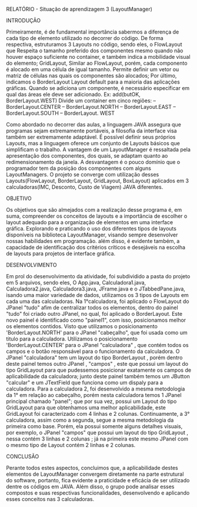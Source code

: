 RELATÓRIO - Situação de aprendizagem 3 (LayoutManager)

INTRODUÇÃO

Primeiramente, é de fundamental importância sabermos a diferença de cada tipo de elemento utilizado 
no decorrer do código. De forma respectiva, estruturamos 3 Layouts no código, sendo eles, o FlowLayout que
Respeita o tamanho preferido dos componentes mesmo quando não houver espaço suficiente no container, e também 
indica a mobilidade visual do elemento; GridLayout, Similar ao FlowLayout, porém, cada componento é alocado em uma célula de
igual tamanho. Permite definir um vetor ou matriz de células nas quais os componentes são alocados; Por último, indicamos o BorderLayout
Layout default para a maioria das aplicações gráficas. Quando se adiciona um componente, é necessário especificar em qual das áreas ele deve ser
adicionado. Ex: add(butOK, BorderLayout.WEST)
Divide um container em cinco regiões:
– BorderLayout.CENTER
– BorderLayout.NORTH
– BorderLayout.EAST
– BorderLayout.SOUTH
– BorderLayout. WEST

Como abordado no decorrer das aulas, a linguagem JAVA assegura que programas sejam extremamente
portáveis, a filosofia da interface visa também ser extremamente adaptável.
É possível definir seus próprios Layouts, mas a linguagem oferece um
conjunto de Layouts básicos que simplificam o trabalho.
A vantagem de um LayoutManager é ressaltada pela apresentação dos componentes, dos quais, se
adaptam quanto ao redimensionamento da janela. A desvantagem é o pouco
domínio que o programador tem da posição dos componentes com alguns
LayoutManagers. O projeto se converge com utilização desses Layouts(FlowLayout, BorderLayout, GridLayout, BoxLayout)
aplicados em 3 calculadoras(IMC, Desconto, Custo de Viagem) JAVA diferentes. 

OBJETIVO

Os objetivos que são almejados com a realização desse programa é, em suma, 
compreender os conceitos de layouts e a importância de escolher o layout adequado
para a organização de elementos em uma interface gráfica. Explorando e praticando 
o uso dos diferentes tipos de layouts disponíveis na biblioteca LayoutManager, 
visando sempre desenvolver nossas habilidades em programação. além disso, é evidente também, 
a capacidade de identificação dos critérios críticos e desejáveis na escolha de layouts para 
projetos de interface gráfica.

DESENVOLVIMENTO

Em prol do desenvolvimento da atividade, foi subdividido a pasta do projeto em 5 arquivos, sendo eles, O App.java,
Calculadora1.java, Calculadora2.java, Calculadora3.java, JFrame.java e o JTabbedPane.java, isando uma maior variedade de dados,
utilizamos os 3 tipos de Layouts em cada uma das calculadoras.
Na 1°calculadora, foi aplicado o FlowLayout do JPanel "tudo" afim de centralizar todos os elementos, dentro do painel "tudo" foi criado outro JPanel,
no qual, foi aplicado o BorderLayout. Este novo painel é identificado como "painel1", com isso, posicionamos melhor os elementos contidos.
Visto que utilizamos o posicionamento 'BorderLayout.NORTH' para o JPanel "cabeçalho", que foi usada como um titulo para a calculadora.
Utilizamos o posicionamento 'BorderLayout.CENTER' para o JPanel "calculadora" , que contém todos os campos e o botão responsável para o funcionamento da calculadora.
O JPanel "calculadora" tem um layout do tipo BorderLayout , porém dentro deste painel temos outro JPanel , "campos" , este que possui um layout do tipo GridLayout para que pudessemos posicionar exatamente os campos de aplicabilidade da calculadora; junto deste painel também temos um JButton "calcular" e um JTextField que funciona como um dispaly para a calculadora.
Para a calculadora 2, foi desenvolvido a mesma metodologia da 1° em relação ao cabeçalho, porém nesta calculadora temos 1 JPanel principal chamado "panel";
que por sua vez, possui um Layout do tipo GridLayout para que obtenhamos uma melhor aplicabilidade, este GridLayout foi caracterizado com 4 linhas e 2 colunas.
Continuamente, a 3° calculadora, assim como a segunda, segue a mesma metodologia da primeira como base. Porém, ela possui somente alguns detalhes visuais, por exemplo,
o JPanel "campos" que possui um layout do tipo GridLayout , nessa contém 3 linhas e 2 colunas ; já na primeira este mesmo JPanel com o mesmo tipo de Layout contém 2 linhas e 2 colunas.

CONCLUSÃO

Perante todos estes aspectos, concluimos que, a aplicabilidade destes elementos de LayoutManager convergem diretamente na parte estrutural do software, portanto, fica evidente a praticidade e eficácia de ser utilizado dentre os códigos em JAVA. Além disso, o grupo pode analisar esses compostos e suas respectivas funcionalidades, desenvolvendo e aplicando esses conceitos nas 3 calculadoras. 
